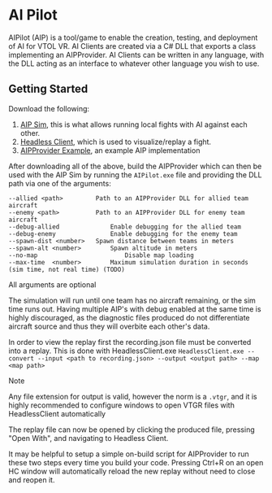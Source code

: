# AI Pilot

AIPilot (AIP) is a tool/game to enable the creation, testing, and deployment of AI for VTOL VR. AI Clients are created via a C# DLL that exports a class implementing an AIPProvider. AI Clients can be written in any language, with the DLL acting as an interface to whatever other language you wish to use.

## Getting Started

Download the following:

1. [AIP Sim](https://github.com/Strikeeaglechase/AIPilot/releases), this is what allows running local fights with AI against each other.
2. [Headless Client](https://github.com/Strikeeaglechase/VTOLLiveViewerClient/releases/), which is used to visualize/replay a fight.
3. [AIPProvider Example](https://github.com/Strikeeaglechase/AIPProvider), an example AIP implementation

After downloading all of the above, build the AIPProvider which can then be used with the AIP Sim by running the `AIPilot.exe` file and providing the DLL path via one of the arguments:

```
--allied <path>			Path to an AIPProvider DLL for allied team aircraft
--enemy <path> 			Path to an AIPProvider DLL for enemy team aircraft
--debug-allied				Enable debugging for the allied team
--debug-enemy				Enable debugging for the enemy team
--spawn-dist <number>	Spawn distance between teams in meters
--spawn-alt <number>		Spawn altitude in meters
--no-map						Disable map loading
--max-time	<number>		Maximum simulation duration in seconds (sim time, not real time) (TODO)
```

All arguments are optional

The simulation will run until one team has no aircraft remaining, or the sim time runs out. Having multiple AIP's with debug enabled at the same time is highly discouraged, as the diagnostic files produced do not differentiate aircraft source and thus they will overbite each other's data.

In order to view the replay first the recording.json file must be converted into a replay. This is done with HeadlessClient.exe
`HeadlessClient.exe --convert --input <path to recording.json> --output <output path> --map <map path>`

> [!NOTE]
> Any file extension for output is valid, however the norm is a `.vtgr`, and it is highly recommended to configure windows to open VTGR files with HeadlessClient automatically

The replay file can now be opened by clicking the produced file, pressing "Open With", and navigating to Headless Client.

It may be helpful to setup a simple on-build script for AIPProvider to run these two steps every time you build your code. Pressing Ctrl+R on an open HC window will automatically reload the new replay without need to close and reopen it.
